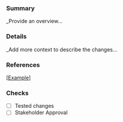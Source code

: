 ### Summary
_Provide an overview...

### Details
_Add more context to describe the changes...

### References
[[Example](www.google.com)]

### Checks
-[ ] Tested changes
-[ ] Stakeholder Approval
